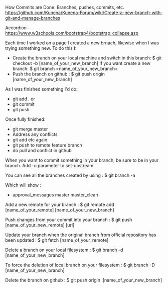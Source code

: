 

How Commits are Done:
Branches, pushes, commits, etc.
https://github.com/Kunena/Kunena-Forum/wiki/Create-a-new-branch-with-git-and-manage-branches

Accordion - https://www.w3schools.com/bootstrap4/bootstrap_collapse.asp

Each time I worked on a page I created a new brnach, likewise when I was trying something new. To do this I:
- Create the branch on your local machine and switch in this branch: $ git checkout -b [name_of_your_new_branch]
If you want create a new branch: $ git branch <name_of_your_new_branch>
- Push the branch on github : $ git push origin [name_of_your_new_branch]

As I was finished something I'd do:
- git add . or 
- git commit
- git push

Once fully finished:
- git merge master
- Address any conflicts
- git add etc again
- git push to remote feature branch
- do pull and conflict in github

When you want to commit something in your branch, be sure to be in your branch. Add -u parameter to set-upstream.

You can see all the branches created by using : $ git branch -a

Which will show :
* approval_messages
  master
  master_clean

Add a new remote for your branch : $ git remote add [name_of_your_remote] [name_of_your_new_branch]

Push changes from your commit into your branch : $ git push [name_of_your_new_remote] [url]

Update your branch when the original branch from official repository has been updated : $ git fetch [name_of_your_remote]

Delete a branch on your local filesystem : $ git branch -d [name_of_your_new_branch]

To force the deletion of local branch on your filesystem : $ git branch -D [name_of_your_new_branch]

Delete the branch on github : $ git push origin :[name_of_your_new_branch]

